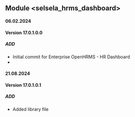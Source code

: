 ## Module <selsela_hrms_dashboard>

#### 06.02.2024
#### Version 17.0.1.0.0
##### ADD

- Initial commit for Enterprise OpenHRMS - HR Dashboard
- 
#### 21.08.2024
#### Version 17.0.1.0.1
##### ADD

- Added library file

